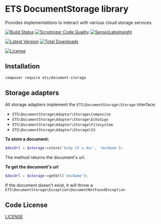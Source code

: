 # ETS DocumentStorage library

Provides implementations to interact with various cloud storage services.

[![Build Status](https://img.shields.io/travis/ETSGlobal/document-storage.svg?style=flat-square)](https://travis-ci.org/ETSGlobal/document-storage)
[![Scrutinizer Code Quality](https://img.shields.io/scrutinizer/g/ETSGlobal/document-storage.svg?style=flat-square)](https://scrutinizer-ci.com/g/ETSGlobal/document-storage/?branch=master)
[![SensioLabsInsight](https://insight.sensiolabs.com/projects/5b12c51f-2338-40b3-95a6-fee5cee48993/mini.png)](https://insight.sensiolabs.com/projects/5b12c51f-2338-40b3-95a6-fee5cee48993)

[![Latest Version](https://img.shields.io/github/release/ETSGlobal/document-storage.svg?style=flat-square)](https://packagist.org/packages/mnapoli/invoker)
[![Total Downloads](https://poser.pugx.org/ets/document-storage/downloads.svg)](https://packagist.org/packages/ets/document-storage)

[![License](https://poser.pugx.org/ets/document-storage/license.svg)](https://packagist.org/packages/ets/document-storage)

## Installation

```bash
composer require ets/document-storage
```

## Storage adapters

All storage adapters implement the ```ETS\DocumentStorage\Storage``` interface:
- ```ETS\DocumentStorage\Adapter\Storage\Composite```
- ```ETS\DocumentStorage\Adapter\Storage\EchoSign```
- ```ETS\DocumentStorage\Adapter\Storage\Filesystem```
- ```ETS\DocumentStorage\Adapter\Storage\S3```

**To store a document:**
```php
$docUrl = $storage->store('body of a doc', 'docName');
```
The method returns the document's url.

**To get the document's url**
```php
$docUrl = $storage->getUrl('docName');
```
If the document doesn't exist, it will throw a ```ETS\DocumentStorage\Exception\DocumentNotFoundException```

## Code License

[LICENSE](https://github.com/ETSGlobal/document-storage/blob/master/LICENSE)
